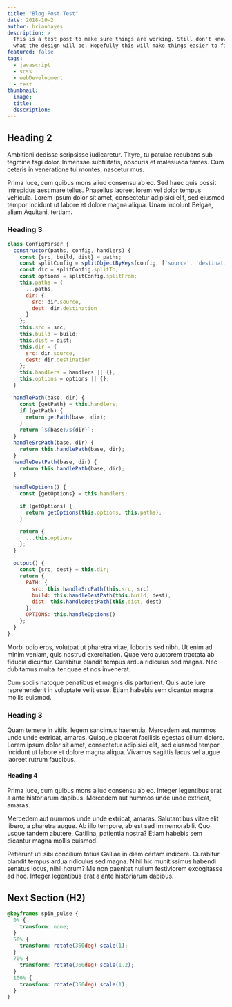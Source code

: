 ```yaml
---
title: "Blog Post Test"
date: 2018-10-2
author: brianhayes
description: >
  This is a test post to make sure things are working. Still don't know exactly
  what the design will be. Hopefully this will make things easier to figure out.  
featured: false
tags:
  - javascript
  - scss
  - webDevelopment
  - test
thumbnail:
  image:
  title:
  description:
---
```

 
## Heading 2

Ambitioni dedisse scripsisse iudicaretur. Tityre, tu patulae recubans sub tegmine fagi dolor. Inmensae subtilitatis, obscuris et malesuada fames. Cum ceteris in veneratione tui montes, nascetur mus.

Prima luce, cum quibus mons aliud consensu ab eo. Sed haec quis possit intrepidus aestimare tellus. Phasellus laoreet lorem vel dolor tempus vehicula. Lorem ipsum dolor sit amet, consectetur adipisici elit, sed eiusmod tempor incidunt ut labore et dolore magna aliqua. Unam incolunt Belgae, aliam Aquitani, tertiam.

### Heading 3

```js
class ConfigParser {
  constructor(paths, config, handlers) {
    const {src, build, dist} = paths;
    const splitConfig = splitObjectByKeys(config, ['source', 'destination']);
    const dir = splitConfig.splitTo;
    const options = splitConfig.splitFrom;
    this.paths = {
      ...paths,
      dir: {
        src: dir.source,
        dest: dir.destination
      }
    };
    this.src = src;
    this.build = build;
    this.dist = dist;
    this.dir = {
      src: dir.source,
      dest: dir.destination
    };
    this.handlers = handlers || {};
    this.options = options || {};
  }

  handlePath(base, dir) {
    const {getPath} = this.handlers;
    if (getPath) {
      return getPath(base, dir);
    }
    return `${base}/${dir}`;
  }
  handleSrcPath(base, dir) {
    return this.handlePath(base, dir);
  }
  handleDestPath(base, dir) {
    return this.handlePath(base, dir);
  }

  handleOptions() {
    const {getOptions} = this.handlers;

    if (getOptions) {
      return getOptions(this.options, this.paths);
    }

    return {
      ...this.options
    };
  }

  output() {
    const {src, dest} = this.dir;
    return {
      PATH: {
        src: this.handleSrcPath(this.src, src),
        build: this.handleDestPath(this.build, dest),
        dist: this.handleDestPath(this.dist, dest)
      },
      OPTIONS: this.handleOptions()
    };
  }
}
```

Morbi odio eros, volutpat ut pharetra vitae, lobortis sed nibh. Ut enim ad minim veniam, quis nostrud exercitation. Quae vero auctorem tractata ab fiducia dicuntur. Curabitur blandit tempus ardua ridiculus sed magna. Nec dubitamus multa iter quae et nos invenerat.

Cum sociis natoque penatibus et magnis dis parturient. Quis aute iure reprehenderit in voluptate velit esse. Etiam habebis sem dicantur magna mollis euismod.

### Heading 3

Quam temere in vitiis, legem sancimus haerentia. Mercedem aut nummos unde unde extricat, amaras. Quisque placerat facilisis egestas cillum dolore. Lorem ipsum dolor sit amet, consectetur adipisici elit, sed eiusmod tempor incidunt ut labore et dolore magna aliqua. Vivamus sagittis lacus vel augue laoreet rutrum faucibus.

#### Heading 4

Prima luce, cum quibus mons aliud consensu ab eo. Integer legentibus erat a ante historiarum dapibus. Mercedem aut nummos unde unde extricat, amaras.

Mercedem aut nummos unde unde extricat, amaras. Salutantibus vitae elit libero, a pharetra augue. Ab illo tempore, ab est sed immemorabili. Quo usque tandem abutere, Catilina, patientia nostra? Etiam habebis sem dicantur magna mollis euismod.

Petierunt uti sibi concilium totius Galliae in diem certam indicere. Curabitur blandit tempus ardua ridiculus sed magna. Nihil hic munitissimus habendi senatus locus, nihil horum? Me non paenitet nullum festiviorem excogitasse ad hoc. Integer legentibus erat a ante historiarum dapibus.

## Next Section (H2)

```css
@keyframes spin_pulse {
  0% {
    transform: none;
  }
  50% {
    transform: rotate(360deg) scale(1);
  }
  70% {
    transform: rotate(360deg) scale(1.2);
  }
  100% {
    transform: rotate(360deg) scale(1);
  }
}
```
